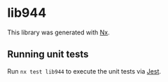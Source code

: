 # lib944

This library was generated with [Nx](https://nx.dev).

## Running unit tests

Run `nx test lib944` to execute the unit tests via [Jest](https://jestjs.io).

